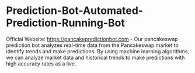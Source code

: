 # Prediction-Bot-Automated-Prediction-Running-Bot
Official Website: https://pancakepredictionbot.com - Our pancakeswap prediction bot analyzes real-time data from the Pancakeswap market to identify trends and make predictions. By using machine learning algorithms, we can analyze market data and historical trends to make predictions with high accuracy rates as a live.
